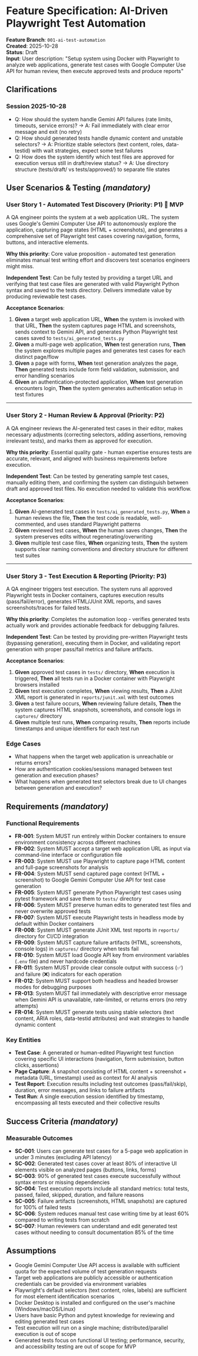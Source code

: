 # Feature Specification: AI-Driven Playwright Test Automation

**Feature Branch**: `001-ai-test-automation`  
**Created**: 2025-10-28  
**Status**: Draft  
**Input**: User description: "Setup system using Docker with Playwright to analyze web applications, generate test cases with Google Computer Use API for human review, then execute approved tests and produce reports"

## Clarifications

### Session 2025-10-28

- Q: How should the system handle Gemini API failures (rate limits, timeouts, service errors)? → A: Fail immediately with clear error message and exit (no retry)
- Q: How should generated tests handle dynamic content and unstable selectors? → A: Prioritize stable selectors (text content, roles, data-testid) with wait strategies, expect some test failures
- Q: How does the system identify which test files are approved for execution versus still in draft/review status? → A: Use directory structure (tests/draft/ vs tests/approved/) to separate file states

## User Scenarios & Testing *(mandatory)*

<!--
  IMPORTANT: User stories should be PRIORITIZED as user journeys ordered by importance.
  Each user story/journey must be INDEPENDENTLY TESTABLE - meaning if you implement just ONE of them,
  you should still have a viable MVP (Minimum Viable Product) that delivers value.
  
  Assign priorities (P1, P2, P3, etc.) to each story, where P1 is the most critical.
  Think of each story as a standalone slice of functionality that can be:
  - Developed independently
  - Tested independently
  - Deployed independently
  - Demonstrated to users independently
-->

### User Story 1 - Automated Test Discovery (Priority: P1) 🎯 MVP

A QA engineer points the system at a web application URL. The system uses Google's Gemini Computer Use API to autonomously explore the application, capturing page states (HTML + screenshots), and generates a comprehensive set of Playwright test cases covering navigation, forms, buttons, and interactive elements.

**Why this priority**: Core value proposition - automated test generation eliminates manual test writing effort and discovers test scenarios engineers might miss.

**Independent Test**: Can be fully tested by providing a target URL and verifying that test case files are generated with valid Playwright Python syntax and saved to the tests directory. Delivers immediate value by producing reviewable test cases.

**Acceptance Scenarios**:

1. **Given** a target web application URL, **When** the system is invoked with that URL, **Then** the system captures page HTML and screenshots, sends context to Gemini API, and generates Python Playwright test cases saved to `tests/ai_generated_tests.py`
2. **Given** a multi-page web application, **When** test generation runs, **Then** the system explores multiple pages and generates test cases for each distinct page/flow
3. **Given** a page with forms, **When** test generation analyzes the page, **Then** generated tests include form field validation, submission, and error handling scenarios
4. **Given** an authentication-protected application, **When** test generation encounters login, **Then** the system generates authentication setup in test fixtures

---

### User Story 2 - Human Review & Approval (Priority: P2)

A QA engineer reviews the AI-generated test cases in their editor, makes necessary adjustments (correcting selectors, adding assertions, removing irrelevant tests), and marks them as approved for execution.

**Why this priority**: Essential quality gate - human expertise ensures tests are accurate, relevant, and aligned with business requirements before execution.

**Independent Test**: Can be tested by generating sample test cases, manually editing them, and confirming the system can distinguish between draft and approved test files. No execution needed to validate this workflow.

**Acceptance Scenarios**:

1. **Given** AI-generated test cases in `tests/ai_generated_tests.py`, **When** a human reviews the file, **Then** the test code is readable, well-commented, and uses standard Playwright patterns
2. **Given** reviewed test cases, **When** the human saves changes, **Then** the system preserves edits without regenerating/overwriting
3. **Given** multiple test case files, **When** organizing tests, **Then** the system supports clear naming conventions and directory structure for different test suites

---

### User Story 3 - Test Execution & Reporting (Priority: P3)

A QA engineer triggers test execution. The system runs all approved Playwright tests in Docker containers, captures execution results (pass/fail/error), generates HTML/JUnit XML reports, and saves screenshots/traces for failed tests.

**Why this priority**: Completes the automation loop - verifies generated tests actually work and provides actionable feedback for debugging failures.

**Independent Test**: Can be tested by providing pre-written Playwright tests (bypassing generation), executing them in Docker, and validating report generation with proper pass/fail metrics and failure artifacts.

**Acceptance Scenarios**:

1. **Given** approved test cases in `tests/` directory, **When** execution is triggered, **Then** all tests run in a Docker container with Playwright browsers installed
2. **Given** test execution completes, **When** viewing results, **Then** a JUnit XML report is generated in `reports/junit.xml` with test outcomes
3. **Given** a test failure occurs, **When** reviewing failure details, **Then** the system captures HTML snapshots, screenshots, and console logs in `captures/` directory
4. **Given** multiple test runs, **When** comparing results, **Then** reports include timestamps and unique identifiers for each test run

### Edge Cases

- What happens when the target web application is unreachable or returns errors?
- How are authentication cookies/sessions managed between test generation and execution phases?
- What happens when generated test selectors break due to UI changes between generation and execution?

## Requirements *(mandatory)*

<!--
  ACTION REQUIRED: The content in this section represents placeholders.
  Fill them out with the right functional requirements.
-->

### Functional Requirements

- **FR-001**: System MUST run entirely within Docker containers to ensure environment consistency across different machines
- **FR-002**: System MUST accept a target web application URL as input via command-line interface or configuration file
- **FR-003**: System MUST use Playwright to capture page HTML content and full-page screenshots for analysis
- **FR-004**: System MUST send captured page context (HTML + screenshot) to Google Gemini Computer Use API for test case generation
- **FR-005**: System MUST generate Python Playwright test cases using pytest framework and save them to `tests/` directory
- **FR-006**: System MUST preserve human edits to generated test files and never overwrite approved tests
- **FR-007**: System MUST execute Playwright tests in headless mode by default within Docker containers
- **FR-008**: System MUST generate JUnit XML test reports in `reports/` directory for CI/CD integration
- **FR-009**: System MUST capture failure artifacts (HTML, screenshots, console logs) in `captures/` directory when tests fail
- **FR-010**: System MUST load Google API key from environment variables (`.env` file) and never hardcode credentials
- **FR-011**: System MUST provide clear console output with success (✅) and failure (❌) indicators for each operation
- **FR-012**: System MUST support both headless and headed browser modes for debugging purposes
- **FR-013**: System MUST fail immediately with descriptive error message when Gemini API is unavailable, rate-limited, or returns errors (no retry attempts)
- **FR-014**: System MUST generate tests using stable selectors (text content, ARIA roles, data-testid attributes) and wait strategies to handle dynamic content

### Key Entities

- **Test Case**: A generated or human-edited Playwright test function covering specific UI interactions (navigation, form submission, button clicks, assertions)
- **Page Capture**: A snapshot consisting of HTML content + screenshot + metadata (URL, timestamp) used as context for AI analysis
- **Test Report**: Execution results including test outcomes (pass/fail/skip), duration, error messages, and links to failure artifacts
- **Test Run**: A single execution session identified by timestamp, encompassing all tests executed and their collective results

## Success Criteria *(mandatory)*

<!--
  ACTION REQUIRED: Define measurable success criteria.
  These must be technology-agnostic and measurable.
-->

### Measurable Outcomes

- **SC-001**: Users can generate test cases for a 5-page web application in under 3 minutes (excluding API latency)
- **SC-002**: Generated test cases cover at least 80% of interactive UI elements visible on analyzed pages (buttons, links, forms)
- **SC-003**: 90% of generated test cases execute successfully without syntax errors or missing dependencies
- **SC-004**: Test execution reports include all standard metrics: total tests, passed, failed, skipped, duration, and failure reasons
- **SC-005**: Failure artifacts (screenshots, HTML snapshots) are captured for 100% of failed tests
- **SC-006**: System reduces manual test case writing time by at least 60% compared to writing tests from scratch
- **SC-007**: Human reviewers can understand and edit generated test cases without needing to consult documentation 85% of the time

## Assumptions

- Google Gemini Computer Use API access is available with sufficient quota for the expected volume of test generation requests
- Target web applications are publicly accessible or authentication credentials can be provided via environment variables
- Playwright's default selectors (text content, roles, labels) are sufficient for most element identification scenarios
- Docker Desktop is installed and configured on the user's machine (Windows/macOS/Linux)
- Users have basic Python and pytest knowledge for reviewing and editing generated test cases
- Test execution will run on a single machine; distributed/parallel execution is out of scope
- Generated tests focus on functional UI testing; performance, security, and accessibility testing are out of scope for MVP
